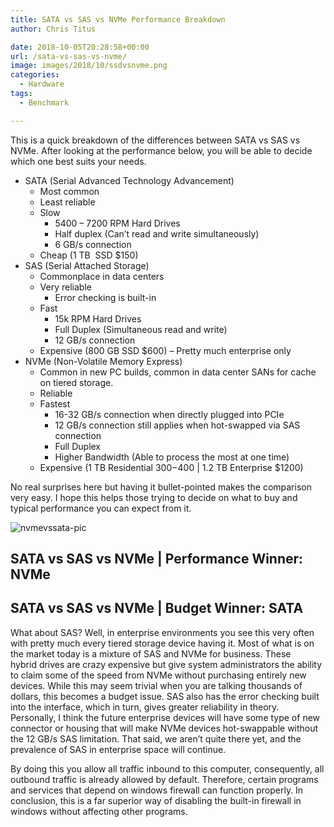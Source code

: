 ```yaml
---
title: SATA vs SAS vs NVMe Performance Breakdown
author: Chris Titus

date: 2018-10-05T20:28:58+00:00
url: /sata-vs-sas-vs-nvme/
image: images/2018/10/ssdvsnvme.png
categories:
  - Hardware
tags:
  - Benchmark

---
```

This is a quick breakdown of the differences between SATA vs SAS vs NVMe. After looking at the performance below, you will be able to decide which one best suits your needs.<!--more-->

  * SATA (Serial Advanced Technology Advancement) 
      * Most common
      * Least reliable
      * Slow 
          * 5400 &#8211; 7200 RPM Hard Drives
          * Half duplex (Can&#8217;t read and write simultaneously)
          * 6 GB/s connection
      * Cheap (1 TB  SSD $150)
  * SAS (Serial Attached Storage) 
      * Commonplace in data centers
      * Very reliable 
          * Error checking is built-in
      * Fast 
          * 15k RPM Hard Drives
          * Full Duplex (Simultaneous read and write)
          * 12 GB/s connection
      * Expensive (800 GB SSD $600) &#8211; Pretty much enterprise only
  * NVMe (Non-Volatile Memory Express) 
      * Common in new PC builds, common in data center SANs for cache on tiered storage.
      * Reliable
      * Fastest 
          * 16-32 GB/s connection when directly plugged into PCIe
          * 12 GB/s connection still applies when hot-swapped via SAS connection
          * Full Duplex
          * Higher Bandwidth (Able to process the most at one time)
      * Expensive (1 TB Residential $300-$400 | 1.2 TB Enterprise $1200)

No real surprises here but having it bullet-pointed makes the comparison very easy. I hope this helps those trying to decide on what to buy and typical performance you can expect from it.

![nvmevssata-pic](/images/2018/10/ssdvsnvme.png)

## SATA vs SAS vs NVMe | Performance Winner: NVMe

## SATA vs SAS vs NVMe | Budget Winner: SATA

What about SAS? Well, in enterprise environments you see this very often with pretty much every tiered storage device having it. Most of what is on the market today is a mixture of SAS and NVMe for business. These hybrid drives are crazy expensive but give system administrators the ability to claim some of the speed from NVMe without purchasing entirely new devices. While this may seem trivial when you are talking thousands of dollars, this becomes a budget issue. SAS also has the error checking built into the interface, which in turn, gives greater reliability in theory. Personally, I think the future enterprise devices will have some type of new connector or housing that will make NVMe devices hot-swappable without the 12 GB/s SAS limitation. That said, we aren&#8217;t quite there yet, and the prevalence of SAS in enterprise space will continue.

By doing this you allow all traffic inbound to this computer, consequently, all outbound traffic is already allowed by default. Therefore, certain programs and services that depend on windows firewall can function properly. In conclusion, this is a far superior way of disabling the built-in firewall in windows without affecting other programs.

